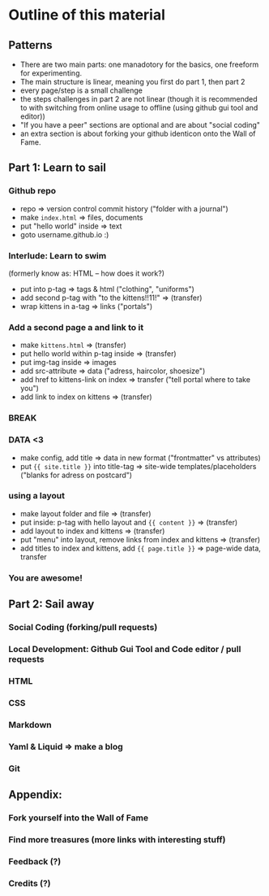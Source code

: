 # Outline of this material

## Patterns

- There are two main parts: one manadotory for the basics, one freeform for experimenting.
- The main structure is linear, meaning you first do part 1, then part 2
- every page/step is a small challenge
- the steps challenges in part 2 are not linear (though it is recommended to with switching from online usage to offline (using github gui tool and editor))
- "If you have a peer" sections are optional and are about "social coding"
- an extra section is about forking your github identicon onto the Wall of Fame.

## Part 1: Learn to sail

### Github repo
- repo => version control commit history ("folder with a journal")
- make `index.html` => files, documents
- put "hello world" inside => text
- goto username.github.io :)

### Interlude: Learn to swim

(formerly know as: HTML – how does it work?)

  - put into p-tag => tags & html ("clothing", "uniforms")
  - add second p-tag with "to the kittens!!11!" => (transfer)
  - wrap kittens in a-tag => links ("portals")

### Add a second page a and link to it
- make `kittens.html` => (transfer)
- put hello world within p-tag inside => (transfer)
- put img-tag inside => images
- add src-attribute => data ("adress, haircolor, shoesize")
- add href to kittens-link on index => transfer ("tell portal where to take you")
- add link to index on kittens => (transfer)

### BREAK

### DATA <3
- make config, add title => data in new format ("frontmatter" vs attributes)
- put `{{ site.title }}` into title-tag => site-wide templates/placeholders ("blanks for adress on postcard")

### using a layout
- make layout folder and file => (transfer)
- put inside: p-tag with hello layout and `{{ content }}` => (transfer)
- add layout to index and kittens => (transfer)
- put "menu" into layout, remove links from index and kittens  => (transfer)
- add titles to index and kittens, add `{{ page.title }}` => page-wide data, transfer

### You are awesome!


## Part 2: Sail away

### Social Coding (forking/pull requests)
### Local Development: Github Gui Tool and Code editor / pull requests
### HTML
### CSS
### Markdown
### Yaml & Liquid => make a blog
### Git

## Appendix: 
### Fork yourself into the Wall of Fame
### Find more treasures (more links with interesting stuff)
### Feedback (?)
### Credits (?)
